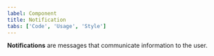 ```yaml
---
label: Component
title: Notification
tabs: ['Code', 'Usage', 'Style']
---
```


<page-intro>**Notifications** are messages that communicate information to the user.</page-intro>

<component
    name="Inline Notification"
    component="notification"
    variation="inline-notification"
    codepen="EbwjVb"
    hasAngularVersion="true"
    hasReactVersion="true"
    hasVueVersion="InlineNotification"
    >
</component>
<component
    name="Toast Notification"
    component="notification"
    variation="toast-notification"
    codepen="mqBJeo"
    hasAngularVersion="true"
    hasReactVersion="true"
    hasVueVersion="ToastNotification"
    >
</component>
<component-docs component="notification"></component-docs>
